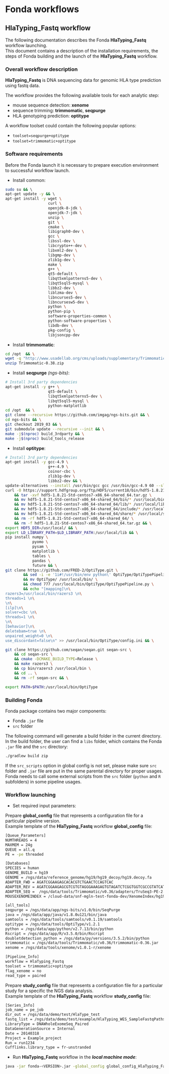 # Fonda workflows

## HlaTyping_Fastq workflow

The following documentation describes the Fonda **HlaTyping_Fastq** workflow launching.  
This document contains a description of the installation requirements, the steps of Fonda building and the launch of the **HlaTyping_Fastq** workflow.

### Overall workflow description

**HlaTyping_Fastq** is DNA sequencing data for genomic HLA type prediction using fastq data.

The workflow provides the following available tools for each analytic step:

- mouse sequence detection: **xenome**  
- sequence trimming: **trimmomatic**, **seqpurge**
- HLA genotyping prediction: **optitype**

A workflow toolset could contain the following popular options:

- `toolset=seqpurge+optitype`  
- `toolset=trimmomatic+optitype`

### Software requirements

Before the Fonda launch it is necessary to prepare execution environment to successful workflow launch. 

-  Install common:

``` bash
sudo su && \ 
apt-get update -y && \ 
apt-get install -y wget \
                   curl \
                   openjdk-8-jdk \
                   openjdk-7-jdk \
                   unzip \
                   git \
                   cmake \
                   libigraph0-dev \
                   gcc \
                   libssl-dev \
                   libcrypto++-dev \
                   libxml2-dev \
                   libgmp-dev \
                   zlib1g-dev \
                   make \
                   g++ \
                   qt5-default \
                   libqt5xmlpatterns5-dev \
                   libqt5sql5-mysql \
                   libbz2-dev \
                   liblzma-dev \
                   libncurses5-dev \
                   libncursesw5-dev \
                   python \
                   python-pip \
                   software-properties-common \
                   python-software-properties \
                   libdb-dev \
                   pkg-config \
                   libjsoncpp-dev
```

-  Install **trimmomatic**:

``` bash
cd /opt  && \
wget -q "http://www.usadellab.org/cms/uploads/supplementary/Trimmomatic/Trimmomatic-0.38.zip" && \
unzip Trimmomatic-0.38.zip
```
-  Install **seqpurge** _(ngs-bits)_:

``` bash
# Install 3rd party dependencies
apt-get install -y g++ \
                   qt5-default \
                   libqt5xmlpatterns5-dev \
                   libqt5sql5-mysql \
                   python-matplotlib
cd /opt  && \
git clone --recursive https://github.com/imgag/ngs-bits.git && \
cd ngs-bits && \
git checkout 2019_03 && \
git submodule update --recursive --init && \
make -j$(nproc) build_3rdparty && \
make -j$(nproc) build_tools_release
```

-  Install **optitype**:

``` bash
# Install 3rd party dependencies
apt-get install -y gcc-4.9 \
                   g++-4.9 \
                   coinor-cbc \
                   zlib1g-dev \
                   libbz2-dev && \
update-alternatives --install /usr/bin/gcc gcc /usr/bin/gcc-4.9 60 --slave /usr/bin/g++ g++ /usr/bin/g++-4.9 && \
curl -O https://support.hdfgroup.org/ftp/HDF5/current18/bin/hdf5-1.8.21-Std-centos7-x86_64-shared_64.tar.gz \
    && tar -xvf hdf5-1.8.21-Std-centos7-x86_64-shared_64.tar.gz \
    && mv hdf5-1.8.21-Std-centos7-x86_64-shared_64/bin/* /usr/local/bin/ \
    && mv hdf5-1.8.21-Std-centos7-x86_64-shared_64/lib/* /usr/local/lib/ \
    && mv hdf5-1.8.21-Std-centos7-x86_64-shared_64/include/* /usr/local/include/ \
    && mv hdf5-1.8.21-Std-centos7-x86_64-shared_64/share/* /usr/local/share/ \
    && rm -rf hdf5-1.8.21-Std-centos7-x86_64-shared_64/ \
    && rm -f hdf5-1.8.21-Std-centos7-x86_64-shared_64.tar.gz && \
export HDF5_DIR=/usr/local/ && \
export LD_LIBRARY_PATH=$LD_LIBRARY_PATH:/usr/local/lib && \
pip install numpy \
            pyomo \
            pysam \
            matplotlib \
            tables \
            pandas \
            future && \
git clone https://github.com/FRED-2/OptiType.git \
        && sed -i -e '1i#!/usr/bin/env python\' OptiType/OptiTypePipeline.py \
        && mv OptiType/ /usr/local/bin/ \
        && chmod 777 /usr/local/bin/OptiType/OptiTypePipeline.py \
        && echo "[mapping]\n\
razers3=/usr/local/bin/razers3 \n\
threads=1 \n\
\n\
[ilp]\n\
solver=cbc \n\
threads=1 \n\
\n\
[behavior]\n\
deletebam=true \n\
unpaired_weight=0 \n\
use_discordant=false\n" >> /usr/local/bin/OptiType/config.ini && \

git clone https://github.com/seqan/seqan.git seqan-src \
    && cd seqan-src \
    && cmake -DCMAKE_BUILD_TYPE=Release \
    && make razers3 \
    && cp bin/razers3 /usr/local/bin \
    && cd .. \
    && rm -rf seqan-src && \

export PATH=$PATH:/usr/local/bin/OptiType
```

### Building Fonda 

Fonda package contains two major components:

- Fonda `.jar` file
- `src` folder

The following command will generate a build folder in the current directory. In the build folder, the user can find a `libs` folder, which contains the Fonda `.jar` file and the `src` directory:

``` bash
./gradlew build zip
```

If the `src_scripts` option in global config is not set, please make sure `src` folder and `.jar` file are put in the same parental directory for proper usages. Fonda needs to call some external scripts from the `src` folder (`python` and `R` subfolders) in some pipeline usages.

### Workflow launching

-   Set required input parameters:

Prepare **global_config** file that represents a configuration file for a particular pipeline version.  
Example template of the **HlaTyping_Fastq** workflow **global\_config** file:

``` bash
[Queue_Parameters]
NUMTHREADS = 4
MAXMEM = 24g
QUEUE = all.q
PE = -pe threaded

[Databases]
SPECIES = human
GENOME_BUILD = hg19
GENOME = /ngs/data/reference_genome/hg19/hg19_decoy/hg19.decoy.fa
ADAPTER_FWD = AGATCGGAAGAGCACACGTCTGAACTCCAGTCAC
ADAPTER_REV = AGATCGGAAGAGCGTCGTGTAGGGAAAGAGTGTAGATCTCGGTGGTCGCCGTATCATT
ADAPTER_SEQ =  /ngs/data/tools/Trimmomatic/v0.36/adapters/TruSeq3-PE-2.fa
MOUSEXENOMEINDEX = /cloud-data/snf-mgln-test-fonda-dev/XenomeIndex/hg19.genome

[all_tools]
seqpurge = /ngs/data/app/ngs-bits/v1.0/bin/SeqPurge
java = /ngs/data/app/java/v1.8.0u121/bin/java
samtools = /ngs/data/tools/samtools/v0.1.19/samtools
optitype = /ngs/data/tools/OptiType/v1.2.1
python = /ngs/data/app/python/v2.7.13/bin/python
Rscript = /ngs/data/app/R/v3.5.0/bin/Rscript
doubletdetection_python = /ngs/data/py/versions/3.5.2/bin/python
trimmomatic = /ngs/data/tools/Trimmomatic/v0.36/trimmomatic-0.36.jar
xenome = /ngs/data/tools/xenome/v1.0.1-r/xenome

[Pipeline_Info]
workflow = HlaTyping_Fastq
toolset = trimmomatic+optitype
flag_xenome = no
read_type = paired
```

Prepare **study_config** file that represents a configuration file for a particular study for a specific the NGS data analysis.  
Example template of the **HlaTyping_Fastq** workflow **study\_config** file:

``` bash
[Series_Info]
job_name = pe_job
dir_out = /ngs/data/demo/test/HlaType_test
fastq_list = /ngs/data/demo/test/example/HlaTyping_WES_SampleFastqPaths.txt
LibraryType = DNAWholeExomeSeq_Paired
DataGenerationSource = Internal
Date = 20140318
Project = Example_project
Run = run1234
Cufflinks.library_type = fr-unstranded
```

- Run **HlaTyping_Fastq** workflow in the **_local machine mode_**:

``` bash
java -jar fonda-<VERSION>.jar -global_config global_config_HlaTyping_Fastq.txt -study_config config_HlaTyping_Fastq_test.txt -local
```
